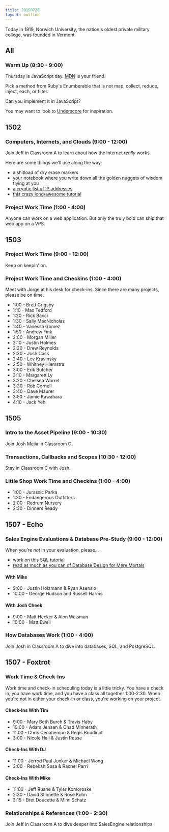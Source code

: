 ```yaml
---
title: 20150728
layout: outline
---
```


Today in 1819, Norwich University, the nation's oldest private military college, was founded in Vermont.

## All

### Warm Up (8:30 - 9:00)

Thursday is JavaScript day. [MDN](https://developer.mozilla.org/en-US/) is your friend.

Pick a method from Ruby's Enumberable that is not map, collect, reduce, inject, each, or filter.

Can you implement it in JavaScript?

You may want to look to [Underscore](http://underscorejs.org/) for inspiration.


## 1502

### Computers, Internets, and Clouds (9:00 - 12:00)

Join Jeff in Classroom A to learn about how the internet *really* works.

Here are some things we'll use along the way:

* a shitload of dry erase markers
* your notebook where you write down all the golden nuggets of wisdom flying at you
* [a cryptic list of IP addresses](https://gist.github.com/jcasimir/c3d6690d878196d2ed7e)
* [this crazy long/awesome tutorial](https://github.com/turingschool/lesson_plans/blob/master/ruby_03-professional_rails_applications/building-a-vps.markdown)

### Project Work Time (1:00 - 4:00)

Anyone can work on a web application. But only the truly bold can ship that web
app on a VPS.

## 1503

### Project Work Time (9:00 - 12:00)

Keep on keepin' on.

### Project Work Time and Checkins (1:00 - 4:00)

Meet with Jorge at his desk for check-ins. Since there are many projects, please be on time.

* 1:00 - Brett Grigsby
* 1:10 - Max Tedford
* 1:20 - Rick Bacci
* 1:30 - Sally MacNicholas
* 1:40 - Vanessa Gomez
* 1:50 - Andrew Fink
* 2:00 - Morgan Miller
* 2:10 - Justin Holmes
* 2:20 - Drew Reynolds
* 2:30 - Josh Cass
* 2:40 - Lev Kravinsky
* 2:50 - Whitney Hiemstra
* 3:00 - Erik Butcher
* 3:10 - Margarett Ly
* 3:20 - Chelsea Worrel
* 3:30 - Rob Cornell
* 3:40 - Dave Maurer
* 3:50 - Jamie Kawahara
* 4:10 - Jack Yeh


## 1505

### Intro to the Asset Pipeline (9:00 - 10:30)

Join Josh Mejia in Classroom C.

### Transactions, Callbacks and Scopes (10:30 - 12:00)

Stay in Classroom C with Josh.

### Little Shop Work Time and Checkins (1:00 - 4:00)

* 1:00 - Jurassic Parka
* 1:30 - Endangerous Outfitters
* 2:00 - Redrum Nursery
* 2:30 - Dinners Ready


## 1507 - Echo

### Sales Engine Evaluations & Database Pre-Study (9:00 - 12:00)

When you're *not* in your evaluation, please...

* [work on this SQL tutorial](http://tutorials.jumpstartlab.com/topics/sql/fundamental_sql.html)
* [read as much as you can of Database Design for Mere Mortals](http://cl.ly/1y0U1Y2m2W14)

#### With Mike

* 9:00 - Justin Holzmann & Ryan Asensio
* 10:00 - George Hudson and Russell Harms

#### With Josh Cheek

* 9:00 - Matt Hecker & Alon Waisman
* 10:00 - Matt Ewell

### How Databases Work (1:00 - 4:00)

Join Josh in Classroom A to dive into databases, SQL, and PostgreSQL.

## 1507 - Foxtrot

### Work Time & Check-Ins

Work time and check-in scheduling today is a little tricky. You have a check in,
you have work time, and you have a class all together 1:00-2:30. When you're not
in either your check-in or class, you're working on your project.

#### Check-Ins With Tim

* 9:00 - Mary Beth Burch & Travis Haby
* 10:00 - Adam Jensen & Chad Minnerath
* 11:00 - Chris Cenatiempo & Regis Boudinot
* 3:00 - Nicole Hall & Justin Pease

#### Check-Ins With DJ

* 11:00 - Jerrod Paul Junker & Michael Wong
* 3:00 - Rebekah Sosa & Rachel Parri

#### Check-Ins With Mike

* 11:00 - Jeff Ruane & Tyler Komoroske
* 2:30 - David Stinnette & Rose Kohn
* 3:15 - Bret Doucette & Mimi Schatz

### Relationships & References (1:00 - 2:30)

Join Jeff in Classroom A to dive deeper into SalesEngine relationships.
